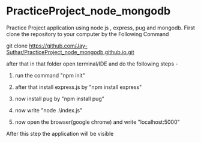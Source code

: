 # PracticeProject_node_mongodb
Practice Project application using node js , express, pug and mongodb.
First clone the repository to your computer by the Following Command 

git clone https://github.com/Jay-Suthar/PracticeProject_node_mongodb.github.io.git

after that in that folder open terminal/IDE and do the following steps -

1. run the command "npm init"

2. after that install express.js by "npm install express"

3. now install pug by "npm install pug"

4. now write "node .\index.js"

5. now open the browser(google chrome) and write "localhost:5000"


After this step the application will be visible
